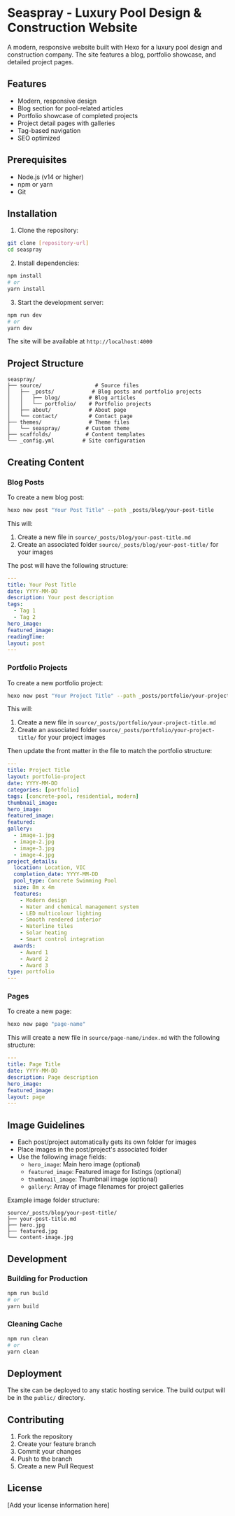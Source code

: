 # Seaspray - Luxury Pool Design & Construction Website

A modern, responsive website built with Hexo for a luxury pool design and construction company. The site features a blog, portfolio showcase, and detailed project pages.

## Features

- Modern, responsive design
- Blog section for pool-related articles
- Portfolio showcase of completed projects
- Project detail pages with galleries
- Tag-based navigation
- SEO optimized

## Prerequisites

- Node.js (v14 or higher)
- npm or yarn
- Git

## Installation

1. Clone the repository:

```bash
git clone [repository-url]
cd seaspray
```

2. Install dependencies:

```bash
npm install
# or
yarn install
```

3. Start the development server:

```bash
npm run dev
# or
yarn dev
```

The site will be available at `http://localhost:4000`

## Project Structure

```
seaspray/
├── source/                 # Source files
│   ├── _posts/            # Blog posts and portfolio projects
│   │   ├── blog/         # Blog articles
│   │   └── portfolio/    # Portfolio projects
│   ├── about/            # About page
│   └── contact/          # Contact page
├── themes/               # Theme files
│   └── seaspray/        # Custom theme
├── scaffolds/           # Content templates
└── _config.yml         # Site configuration
```

## Creating Content

### Blog Posts

To create a new blog post:

```bash
hexo new post "Your Post Title" --path _posts/blog/your-post-title
```

This will:

1. Create a new file in `source/_posts/blog/your-post-title.md`
2. Create an associated folder `source/_posts/blog/your-post-title/` for your images

The post will have the following structure:

```yaml
---
title: Your Post Title
date: YYYY-MM-DD
description: Your post description
tags:
  - Tag 1
  - Tag 2
hero_image:
featured_image:
readingTime:
layout: post
---
```

### Portfolio Projects

To create a new portfolio project:

```bash
hexo new post "Your Project Title" --path _posts/portfolio/your-project-title
```

This will:

1. Create a new file in `source/_posts/portfolio/your-project-title.md`
2. Create an associated folder `source/_posts/portfolio/your-project-title/` for your project images

Then update the front matter in the file to match the portfolio structure:

```yaml
---
title: Project Title
layout: portfolio-project
date: YYYY-MM-DD
categories: [portfolio]
tags: [concrete-pool, residential, modern]
thumbnail_image:
hero_image:
featured_image:
featured:
gallery:
  - image-1.jpg
  - image-2.jpg
  - image-3.jpg
  - image-4.jpg
project_details:
  location: Location, VIC
  completion_date: YYYY-MM-DD
  pool_type: Concrete Swimming Pool
  size: 8m x 4m
  features:
    - Modern design
    - Water and chemical management system
    - LED multicolour lighting
    - Smooth rendered interior
    - Waterline tiles
    - Solar heating
    - Smart control integration
  awards:
    - Award 1
    - Award 2
    - Award 3
type: portfolio
---
```

### Pages

To create a new page:

```bash
hexo new page "page-name"
```

This will create a new file in `source/page-name/index.md` with the following structure:

```yaml
---
title: Page Title
date: YYYY-MM-DD
description: Page description
hero_image:
featured_image:
layout: page
---
```

## Image Guidelines

- Each post/project automatically gets its own folder for images
- Place images in the post/project's associated folder
- Use the following image fields:
  - `hero_image`: Main hero image (optional)
  - `featured_image`: Featured image for listings (optional)
  - `thumbnail_image`: Thumbnail image (optional)
  - `gallery`: Array of image filenames for project galleries

Example image folder structure:

```
source/_posts/blog/your-post-title/
├── your-post-title.md
├── hero.jpg
├── featured.jpg
└── content-image.jpg
```

## Development

### Building for Production

```bash
npm run build
# or
yarn build
```

### Cleaning Cache

```bash
npm run clean
# or
yarn clean
```

## Deployment

The site can be deployed to any static hosting service. The build output will be in the `public/` directory.

## Contributing

1. Fork the repository
2. Create your feature branch
3. Commit your changes
4. Push to the branch
5. Create a new Pull Request

## License

[Add your license information here]
